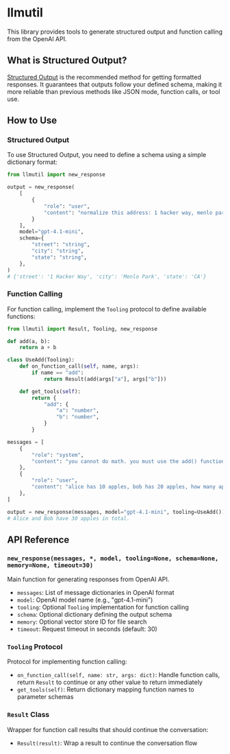# llmutil

This library provides tools to generate structured output and function calling from the OpenAI API.

## What is Structured Output?

[Structured Output](https://platform.openai.com/docs/guides/structured-outputs) is the recommended method for getting formatted responses. It guarantees that outputs follow your defined schema, making it more reliable than previous methods like JSON mode, function calls, or tool use.

## How to Use

### Structured Output

To use Structured Output, you need to define a schema using a simple dictionary format:

```python
from llmutil import new_response

output = new_response(
    [
        {
            "role": "user",
            "content": "normalize this address: 1 hacker way, menlo park, california",
        }
    ],
    model="gpt-4.1-mini",
    schema={
        "street": "string",
        "city": "string",
        "state": "string",
    },
)
# {'street': '1 Hacker Way', 'city': 'Menlo Park', 'state': 'CA'}
```

### Function Calling

For function calling, implement the `Tooling` protocol to define available functions:

```python
from llmutil import Result, Tooling, new_response

def add(a, b):
    return a + b

class UseAdd(Tooling):
    def on_function_call(self, name, args):
        if name == "add":
            return Result(add(args["a"], args["b"]))

    def get_tools(self):
        return {
            "add": {
                "a": "number",
                "b": "number",
            }
        }

messages = [
    {
        "role": "system",
        "content": "you cannot do math. you must use the add() function to add numbers.",
    },
    {
        "role": "user",
        "content": "alice has 10 apples, bob has 20 apples, how many apples do they have in total?",
    },
]

output = new_response(messages, model="gpt-4.1-mini", tooling=UseAdd())
# Alice and Bob have 30 apples in total.
```

## API Reference

### `new_response(messages, *, model, tooling=None, schema=None, memory=None, timeout=30)`

Main function for generating responses from OpenAI API.

- `messages`: List of message dictionaries in OpenAI format
- `model`: OpenAI model name (e.g., "gpt-4.1-mini")
- `tooling`: Optional `Tooling` implementation for function calling
- `schema`: Optional dictionary defining the output schema
- `memory`: Optional vector store ID for file search
- `timeout`: Request timeout in seconds (default: 30)

### `Tooling` Protocol

Protocol for implementing function calling:

- `on_function_call(self, name: str, args: dict)`: Handle function calls, return `Result` to continue or any other value to return immediately
- `get_tools(self)`: Return dictionary mapping function names to parameter schemas

### `Result` Class

Wrapper for function call results that should continue the conversation:

- `Result(result)`: Wrap a result to continue the conversation flow

